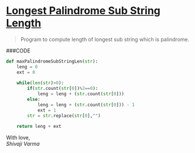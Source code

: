 [Longest Palindrome Sub String Length](http://shivajivarma.com/code-base/2014/12/30/longest-palindrome-substring-length/)
===============

> Program to compute length of longest sub string which is palindrome.

###CODE
```python
def maxPalindromeSubStringLen(str):
	leng = 0
	ext = 0
	
	while(len(str)>0):
		if(str.count(str[0])%2==0):
			leng = leng + (str.count(str[0]))
		else:
			leng = leng + (str.count(str[0])) - 1
			ext = 1
		str = str.replace(str[0],"")
		
	return leng + ext
```

With love,  
_Shivaji Varma_
